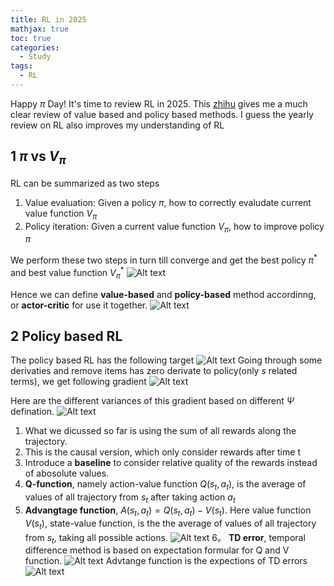 ```yaml
---
title: RL in 2025
mathjax: true
toc: true
categories:
  - Study
tags:
  - RL
---
```


Happy $\pi$ Day!
It's time to review RL in 2025. This [zhihu](https://zhuanlan.zhihu.com/p/7461863937) gives me a much clear review of value based and policy based methods. I guess the yearly review on RL also improves my understanding of RL

## 1 $\pi$ vs $V_\pi$
RL can be summarized as two steps
1. Value evaluation: Given a policy $\pi$, how to correctly evaludate current value function $V_\pi$
2. Policy iteration: Given a current value function $V_\pi$, how to improve policy $\pi$

We perform these two steps in turn till converge and get the best policy $\pi^*$ and best value function $V_\pi^*$
![Alt text](/assets/images/2025/25-03-14-RL_files/pivpi.jpg)

Hence we can define **value-based** and **policy-based** method accordinng, or **actor-critic** for use it together.
![Alt text](/assets/images/2025/25-03-14-RL_files/3methods.png)

## 2 Policy based RL
The policy based RL has the following target
![Alt text](/assets/images/2025/25-03-14-RL_files/policytarget.png)
Going through some derivaties and remove items has zero derivate to policy(only $s$ related terms), we get following gradient
![Alt text](/assets/images/2025/25-03-14-RL_files/policygradient.png)

Here are the different variances of this gradient based on different $\Psi$ defination. 
![Alt text](/assets/images/2025/25-03-14-RL_files/variances.png)

1. What we dicussed so far is using the sum of all rewards along the trajectory. 
2. This is the causal version, which only consider rewards after time t
3. Introduce a **baseline** to consider relative quality of the rewards instead of abosolute values.
4. **Q-function**, namely action-value function $Q(s_t,a_t)$, is the average of values of all trajectory from $s_t$ after taking action $a_t$
5. **Advangtage function**, $A(s_t,a_t)=Q(s_t,a_t)-V(s_t)$. Here value function $V(s_t)$, state-value function, is the the average of values of all trajectory from $s_t$, taking all possible actions. 
![Alt text](/assets/images/2025/25-03-14-RL_files/advantage.png)
6。 **TD error**, temporal difference method is based on expectation formular for Q and V function.
![Alt text](/assets/images/2025/25-03-14-RL_files/expect.png)
Advtange function is the expections of TD errors
![Alt text](/assets/images/2025/25-03-14-RL_files/td_error.png)